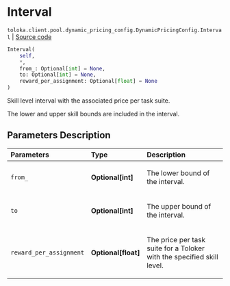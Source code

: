 # Interval
`toloka.client.pool.dynamic_pricing_config.DynamicPricingConfig.Interval` | [Source code](https://github.com/Toloka/toloka-kit/blob/v1.2.0.post1/src/client/pool/dynamic_pricing_config.py#L27)

```python
Interval(
    self,
    *,
    from_: Optional[int] = None,
    to: Optional[int] = None,
    reward_per_assignment: Optional[float] = None
)
```

Skill level interval with the associated price per task suite.


The lower and upper skill bounds are included in the interval.

## Parameters Description

| Parameters | Type | Description |
| :----------| :----| :-----------|
`from_`|**Optional\[int\]**|<p>The lower bound of the interval.</p>
`to`|**Optional\[int\]**|<p>The upper bound of the interval.</p>
`reward_per_assignment`|**Optional\[float\]**|<p>The price per task suite for a Toloker with the specified skill level.</p>

